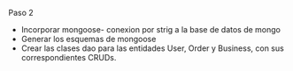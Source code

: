 Paso 2
- Incorporar mongoose- conexion por strig a la base de datos de mongo
- Generar los esquemas de mongoose
- Crear las clases dao para las entidades User, Order y Business, con sus correspondientes CRUDs.
